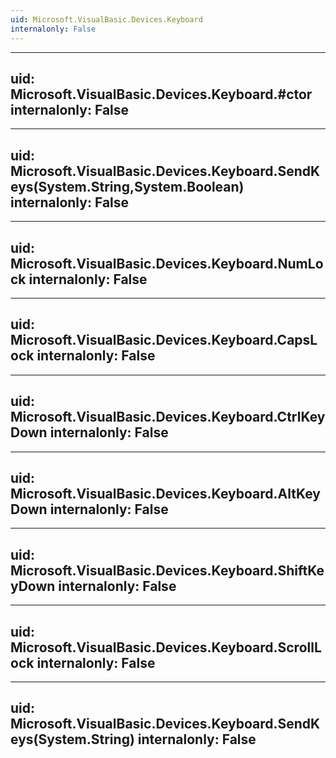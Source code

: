 ```yaml
---
uid: Microsoft.VisualBasic.Devices.Keyboard
internalonly: False
---
```


---
uid: Microsoft.VisualBasic.Devices.Keyboard.#ctor
internalonly: False
---

---
uid: Microsoft.VisualBasic.Devices.Keyboard.SendKeys(System.String,System.Boolean)
internalonly: False
---

---
uid: Microsoft.VisualBasic.Devices.Keyboard.NumLock
internalonly: False
---

---
uid: Microsoft.VisualBasic.Devices.Keyboard.CapsLock
internalonly: False
---

---
uid: Microsoft.VisualBasic.Devices.Keyboard.CtrlKeyDown
internalonly: False
---

---
uid: Microsoft.VisualBasic.Devices.Keyboard.AltKeyDown
internalonly: False
---

---
uid: Microsoft.VisualBasic.Devices.Keyboard.ShiftKeyDown
internalonly: False
---

---
uid: Microsoft.VisualBasic.Devices.Keyboard.ScrollLock
internalonly: False
---

---
uid: Microsoft.VisualBasic.Devices.Keyboard.SendKeys(System.String)
internalonly: False
---
